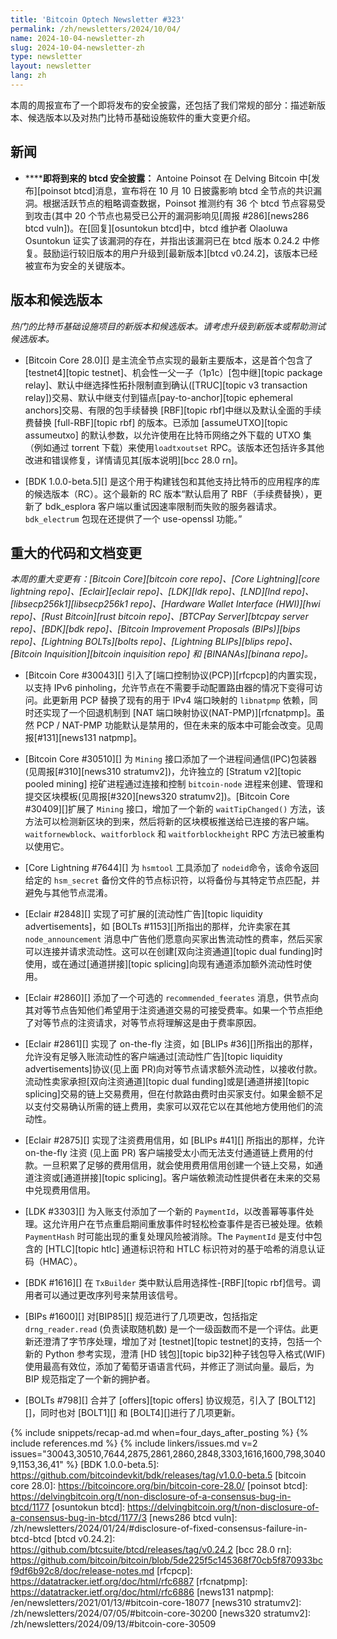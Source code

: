 ```yaml
---
title: 'Bitcoin Optech Newsletter #323'
permalink: /zh/newsletters/2024/10/04/
name: 2024-10-04-newsletter-zh
slug: 2024-10-04-newsletter-zh
type: newsletter
layout: newsletter
lang: zh
---
```


本周的周报宣布了一个即将发布的安全披露，还包括了我们常规的部分：描述新版本、候选版本以及对热门比特币基础设施软件的重大变更介绍。

## 新闻

- **<!--impending-btcd-security-disclosure-->****即将到来的 btcd 安全披露：** Antoine Poinsot 在 Delving Bitcoin 中[发布][poinsot btcd]消息，宣布将在 10 月 10 日披露影响 btcd 全节点的共识漏洞。根据活跃节点的粗略调查数据，Poinsot 推测约有 36 个 btcd 节点容易受到攻击(其中 20 个节点也易受已公开的漏洞影响见[周报 #286][news286 btcd vuln])。在[回复][osuntokun btcd]中，btcd 维护者 Olaoluwa Osuntokun 证实了该漏洞的存在，并指出该漏洞已在 btcd 版本 0.24.2 中修复。鼓励运行较旧版本的用户升级到[最新版本][btcd v0.24.2]，该版本已经被宣布为安全的关键版本。

## 版本和候选版本

*热门的比特币基础设施项目的新版本和候选版本。请考虑升级到新版本或帮助测试候选版本。*

- [Bitcoin Core 28.0][] 是主流全节点实现的最新主要版本，这是首个包含了 [testnet4][topic testnet]、机会性一父一子（1p1c）[包中继][topic package relay]、默认中继选择性拓扑限制直到确认([TRUC][topic v3 transaction relay])交易、默认中继支付到锚点[pay-to-anchor][topic ephemeral anchors]交易、有限的包手续替换 [RBF][topic rbf]中继以及默认全面的手续费替换 [full-RBF][topic rbf] 的版本。已添加 [assumeUTXO][topic assumeutxo] 的默认参数，以允许使用在比特币网络之外下载的 UTXO 集（例如通过 torrent 下载）来使用`loadtxoutset` RPC。该版本还包括许多其他改进和错误修复，详情请见其[版本说明][bcc 28.0 rn]。

- [BDK 1.0.0-beta.5][] 是这个用于构建钱包和其他支持比特币的应用程序的库的候选版本（RC）。这个最新的 RC 版本“默认启用了 RBF（手续费替换），更新了 bdk_esplora 客户端以重试因速率限制而失败的服务器请求。`bdk_electrum` 包现在还提供了一个 use-openssl 功能。”

## 重大的代码和文档变更

_本周的重大变更有：[Bitcoin Core][bitcoin core repo]、[Core Lightning][core lightning repo]、[Eclair][eclair repo]、[LDK][ldk repo]、[LND][lnd repo]、[libsecp256k1][libsecp256k1 repo]、[Hardware Wallet Interface (HWI)][hwi repo]、[Rust Bitcoin][rust bitcoin repo]、[BTCPay Server][btcpay server repo]、[BDK][bdk repo]、[Bitcoin Improvement Proposals (BIPs)][bips repo]、[Lightning BOLTs][bolts repo]、[Lightning BLIPs][blips repo]、[Bitcoin Inquisition][bitcoin inquisition repo] 和 [BINANAs][binana repo]。_

- [Bitcoin Core #30043][] 引入了[端口控制协议(PCP)][rfcpcp]的内置实现，以支持 IPv6 pinholing，允许节点在不需要手动配置路由器的情况下变得可访问。此更新用 PCP 替换了现有的用于 IPv4 端口映射的 `libnatpmp` 依赖，同时还实现了一个回退机制到 [NAT 端口映射协议(NAT-PMP)][rfcnatpmp]。虽然 PCP / NAT-PMP 功能默认是禁用的，但在未来的版本中可能会改变。见周报[#131][news131 natpmp]。

- [Bitcoin Core #30510][] 为 `Mining` 接口添加了一个进程间通信(IPC)包装器 (见周报[#310][news310 stratumv2])，允许独立的 [Stratum v2][topic pooled mining] 挖矿进程通过连接和控制 `bitcoin-node` 进程来创建、管理和提交区块模板(见周报[#320][news320 stratumv2])。[Bitcoin Core #30409][]扩展了 `Mining` 接口，增加了一个新的 `waitTipChanged()` 方法，该方法可以检测新区块的到来，然后将新的区块模板推送给已连接的客户端。`waitfornewblock`、`waitforblock` 和 `waitforblockheight` RPC 方法已被重构以使用它。

- [Core Lightning #7644][] 为 `hsmtool` 工具添加了 `nodeid`命令，该命令返回给定的 `hsm_secret` 备份文件的节点标识符，以将备份与其特定节点匹配，并避免与其他节点混淆。

- [Eclair #2848][] 实现了可扩展的[流动性广告][topic liquidity advertisements]，如 [BOLTs #1153][]所指出的那样，允许卖家在其 `node_announcement` 消息中广告他们愿意向买家出售流动性的费率，然后买家可以连接并请求流动性。这可以在创建[双向注资通道][topic dual funding]时使用，或在通过[通道拼接][topic splicing]向现有通道添加额外流动性时使用。

- [Eclair #2860][] 添加了一个可选的 `recommended_feerates` 消息，供节点向其对等节点告知他们希望用于注资通道交易的可接受费率。如果一个节点拒绝了对等节点的注资请求，对等节点将理解这是由于费率原因。

- [Eclair #2861][] 实现了 on-the-fly 注资，如 [BLIPs #36][]所指出的那样，允许没有足够入账流动性的客户端通过[流动性广告][topic liquidity advertisements]协议(见上面 PR)向对等节点请求额外流动性，以接收付款。流动性卖家承担[双向注资通道][topic dual funding]或是[通道拼接][topic splicing]交易的链上交易费用，但在付款路由费时由买家支付。如果金额不足以支付交易确认所需的链上费用，卖家可以双花它以在其他地方使用他们的流动性。

- [Eclair #2875][] 实现了注资费用信用，如 [BLIPs #41][] 所指出的那样，允许 on-the-fly 注资 (见上面 PR) 客户端接受太小而无法支付通道链上费用的付款。一旦积累了足够的费用信用，就会使用费用信用创建一个链上交易，如通道注资或[通道拼接][topic splicing]。客户端依赖流动性提供者在未来的交易中兑现费用信用。

- [LDK #3303][] 为入账支付添加了一个新的 `PaymentId`，以改善幂等事件处理。这允许用户在节点重启期间重放事件时轻松检查事件是否已被处理。依赖 `PaymentHash` 时可能出现的重复处理风险被消除。The `PaymentId` 是支付中包含的 [HTLC][topic htlc] 通道标识符和 HTLC 标识符对的基于哈希的消息认证码（HMAC）。

- [BDK #1616][] 在 `TxBuilder` 类中默认启用选择性-[RBF][topic rbf]信号。调用者可以通过更改序列号来禁用该信号。

- [BIPs #1600][] 对[BIP85][] 规范进行了几项更改，包括指定 `drng_reader.read` (负责读取随机数) 是一个一级函数而不是一个评估。此更新还澄清了字节序处理，增加了对 [testnet][topic testnet]的支持，包括一个新的 Python 参考实现，澄清 [HD 钱包][topic bip32]种子钱包导入格式(WIF) 使用最高有效位，添加了葡萄牙语语言代码，并修正了测试向量。最后，为 BIP 规范指定了一个新的拥护者。

- [BOLTs #798][] 合并了 [offers][topic offers] 协议规范，引入了 [BOLT12][]，同时也对 [BOLT1][] 和 [BOLT4][]进行了几项更新。

{% include snippets/recap-ad.md when=four_days_after_posting %}
{% include references.md %}
{% include linkers/issues.md v=2 issues="30043,30510,7644,2875,2861,2860,2848,3303,1616,1600,798,30409,1153,36,41" %}
[BDK 1.0.0-beta.5]: https://github.com/bitcoindevkit/bdk/releases/tag/v1.0.0-beta.5
[bitcoin core 28.0]: https://bitcoincore.org/bin/bitcoin-core-28.0/
[poinsot btcd]: https://delvingbitcoin.org/t/non-disclosure-of-a-consensus-bug-in-btcd/1177
[osuntokun btcd]: https://delvingbitcoin.org/t/non-disclosure-of-a-consensus-bug-in-btcd/1177/3
[news286 btcd vuln]: /zh/newsletters/2024/01/24/#disclosure-of-fixed-consensus-failure-in-btcd-btcd
[btcd v0.24.2]: https://github.com/btcsuite/btcd/releases/tag/v0.24.2
[bcc 28.0 rn]: https://github.com/bitcoin/bitcoin/blob/5de225f5c145368f70cb5f870933bcf9df6b92c8/doc/release-notes.md
[rfcpcp]: https://datatracker.ietf.org/doc/html/rfc6887
[rfcnatpmp]: https://datatracker.ietf.org/doc/html/rfc6886
[news131 natpmp]: /en/newsletters/2021/01/13/#bitcoin-core-18077
[news310 stratumv2]: /zh/newsletters/2024/07/05/#bitcoin-core-30200
[news320 stratumv2]: /zh/newsletters/2024/09/13/#bitcoin-core-30509